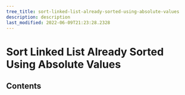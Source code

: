 ```yaml
---
tree_title: sort-linked-list-already-sorted-using-absolute-values
description: description
last_modified: 2022-06-09T21:23:28.2328
---
```


# Sort Linked List Already Sorted Using Absolute Values

## Contents
